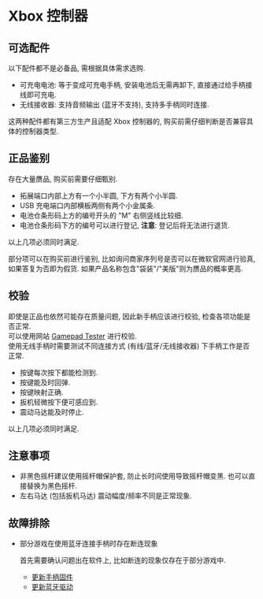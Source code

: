 # Xbox 控制器

## 可选配件

以下配件都不是必备品, 需根据具体需求选购.

- 可充电电池: 等于变成可充电手柄, 安装电池后无需再卸下, 直接通过给手柄接线即可充电.
- 无线接收器: 支持音频输出 (蓝牙不支持), 支持多手柄同时连接.

这两种配件都有第三方生产且适配 Xbox 控制器的, 购买前需仔细判断是否兼容具体的控制器类型.

## 正品鉴别

存在大量赝品, 购买前需要仔细甄别.

- 拓展端口内部上方有一个小半圆, 下方有两个小半圆.
- USB 充电端口内部横板两侧有两个小金属条.
- 电池仓条形码上方的编号开头的 "M" 右侧竖线比较细.
- 电池仓条形码下方的编号可以进行登记, **注意**: 登记后将无法进行退货.

以上几项必须同时满足.

部分项可以在购买前进行鉴别, 比如询问商家序列号是否可以在微软官网进行验真, 如果答复为否即为假货. 如果产品名称包含"袋装"/"美版"则为赝品的概率更高.

## 校验

即使是正品也依然可能存在质量问题, 因此新手柄应该进行校验, 检查各项功能是否正常.  
可以使用网站 [Gamepad Tester](https://gamepad-tester.com/) 进行校验.  
使用无线手柄时需要测试不同连接方式 (有线/蓝牙/无线接收器) 下手柄工作是否正常.

- 按键每次按下都能检测到.
- 按键能及时回弹.
- 按键映射正确.
- 扳机轻微按下便可感应到.
- 震动马达能及时停止.

以上几项必须同时满足.

## 注意事项

- 非黑色摇杆建议使用摇杆帽保护套, 防止长时间使用导致摇杆帽变黑. 也可以直接替换为黑色摇杆.
- 左右马达 (包括扳机马达) 震动幅度/频率不同是正常现象.

## 故障排除

- 部分游戏在使用蓝牙连接手柄时存在断连现象

    首先需要确认问题出在软件上, 比如断连的现象仅存在于部分游戏中.

    - [更新手柄固件](https://www.microsoft.com/en-au/p/xbox-accessories/9nblggh30xj3?rtc=1&activetab=pivot:overviewtab)
    - [更新蓝牙驱动](https://www.intel.com/content/www/us/en/download/18649/intel-wireless-bluetooth-drivers-for-windows-10-and-windows-11.html)
